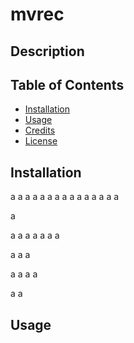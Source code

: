 # mvrec

## Description


## Table of Contents

- [Installation](#installation)
- [Usage](#usage)
- [Credits](#credits)
- [License](#license)

## Installation


a
a
a
a
a
a
a
a
a
a
a
a
a
a
a

a

a
a
a
a
a
a
a

a
a
a

a
a
a
a

a
a






## Usage
